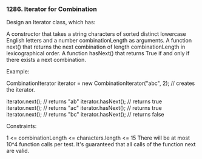 ### 1286. Iterator for Combination

Design an Iterator class, which has:

A constructor that takes a string characters of sorted distinct lowercase English letters and a number combinationLength as arguments.
A function next() that returns the next combination of length combinationLength in lexicographical order.
A function hasNext() that returns True if and only if there exists a next combination.
 

Example:

CombinationIterator iterator = new CombinationIterator("abc", 2); // creates the iterator.

iterator.next(); // returns "ab"
iterator.hasNext(); // returns true
iterator.next(); // returns "ac"
iterator.hasNext(); // returns true
iterator.next(); // returns "bc"
iterator.hasNext(); // returns false
 

Constraints:

1 <= combinationLength <= characters.length <= 15
There will be at most 10^4 function calls per test.
It's guaranteed that all calls of the function next are valid.